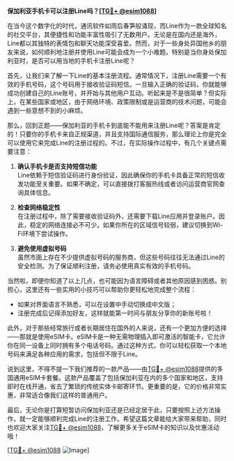 **保加利亚手机卡可以注册Line吗？[[TG💪+ @esim1088](https://t.me/s/esim1088)]**

在当今这个数字化的时代，通讯软件如雨后春笋般涌现，而Line作为一款全球知名的社交平台，其便捷性和功能丰富性吸引了无数用户。无论是在国内还是海外，Line都以其独特的表情包和聊天功能深受喜爱。然而，对于一些身处异国他乡的朋友来说，如何顺利地注册并使用Line可能会成为一个小难题。特别是当你身处保加利亚时，是否可以用当地的手机卡注册Line呢？

首先，让我们来了解一下Line的基本注册流程。通常情况下，注册Line需要一个有效的手机号码，这个号码用于接收验证码短信。一旦输入正确的验证码，你就能够成功创建自己的Line账号，并开始与其他用户互动。听起来是不是很简单？但实际上，在某些国家或地区，由于网络环境、政策限制或是运营商的技术问题，可能会遇到一些意想不到的小麻烦。

那么，回到正题——保加利亚的手机卡到底能不能用来注册Line呢？答案是肯定的！只要你的手机卡来自正规渠道，并且支持国际通信服务，那么理论上你是完全可以使用它来完成Line的注册过程的。不过，在实际操作过程中，有几个关键点需要注意：

1. **确认手机卡是否支持短信功能**  
   Line依赖于短信验证码进行身份验证，因此确保你的手机卡具备正常的短信收发功能至关重要。如果不确定，可以直接拨打客服热线或者访问运营商官网查询具体信息。

2. **检查网络稳定性**  
   在注册过程中，除了需要接收验证码外，还需要下载Line应用并登录账户。因此，稳定的网络连接必不可少。如果你所在的区域信号较弱，建议切换到Wi-Fi环境下尝试操作。

3. **避免使用虚拟号码**  
   虽然市面上存在不少提供虚拟号码的服务商，但这些号码往往无法通过Line的安全检测。为了保证顺利注册，请务必使用真实有效的手机号码。

当然啦，即便你知道了以上几点，也可能因为语言障碍或者其他原因感到困惑。别担心，这里还有一些实用的小技巧可以帮助你更轻松地完成整个流程：

- 如果对界面语言不熟悉，可以在设置中手动切换成中文版；
- 注册完成后记得添加好友，这样就能第一时间与朋友分享你的新账号啦！

此外，对于那些经常旅行或者长期居住在国外的人来说，还有一个更加方便的选择——那就是使用eSIM卡。eSIM卡是一种无需物理插入即可激活的智能卡，它允许你在同一设备上同时拥有多个电话号码。通过这种方式，你可以轻松获取一个本地号码来满足各种应用的需求，包括但不限于Line。

说到这里，不得不提一下我们推荐的一款产品——由[TG💪+ @esim1088](https://t.me/s/esim1088)提供的多国通用eSIM卡套餐。这款产品覆盖了包括保加利亚在内的多个国家和地区，支持即时在线开通，省去了繁琐的传统实体卡邮寄环节。更重要的是，它的价格非常实惠，非常适合像我们这样的普通用户。

最后，无论你是打算短暂访问保加利亚还是已经定居于此，只要按照上述方法操作，就一定能够顺利完成Line的注册工作。希望这篇文章能给大家带来帮助，同时也欢迎大家关注[TG💪+ @esim1088](https://t.me/s/esim1088)，了解更多关于eSIM卡的知识以及优惠活动哦！

[[TG💪+ @esim1088](https://t.me/s/esim1088) ![Image](https://i.postimg.cc/4NQfJmqS/Snipaste-2025-05-13-00-14-12.png)]